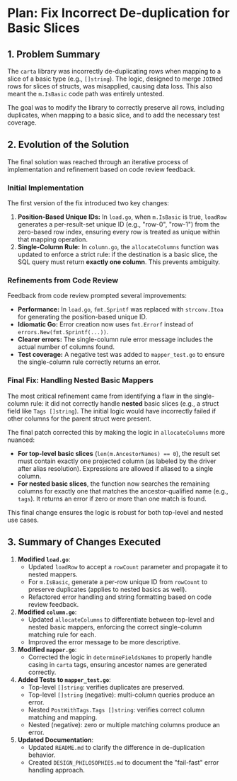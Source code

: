 # Plan: Fix Incorrect De-duplication for Basic Slices

## 1. Problem Summary
The `carta` library was incorrectly de-duplicating rows when mapping to a slice of a basic type (e.g., `[]string`). The logic, designed to merge `JOIN`ed rows for slices of structs, was misapplied, causing data loss. This also meant the `m.IsBasic` code path was entirely untested.

The goal was to modify the library to correctly preserve all rows, including duplicates, when mapping to a basic slice, and to add the necessary test coverage.

## 2. Evolution of the Solution

The final solution was reached through an iterative process of implementation and refinement based on code review feedback.

### Initial Implementation
The first version of the fix introduced two key changes:
1.  **Position-Based Unique IDs:** In `load.go`, when `m.IsBasic` is true, `loadRow` generates a per-result-set unique ID (e.g., "row-0", "row-1") from the zero-based row index, ensuring every row is treated as unique within that mapping operation.
2.  **Single-Column Rule:** In `column.go`, the `allocateColumns` function was updated to enforce a strict rule: if the destination is a basic slice, the SQL query must return **exactly one column**. This prevents ambiguity.

### Refinements from Code Review
Feedback from code review prompted several improvements:
-   **Performance:** In `load.go`, `fmt.Sprintf` was replaced with `strconv.Itoa` for generating the position-based unique ID.
-   **Idiomatic Go:** Error creation now uses `fmt.Errorf` instead of `errors.New(fmt.Sprintf(...))`.
-   **Clearer errors:** The single-column rule error message includes the actual number of columns found.
-   **Test coverage:** A negative test was added to `mapper_test.go` to ensure the single-column rule correctly returns an error.

### Final Fix: Handling Nested Basic Mappers
The most critical refinement came from identifying a flaw in the single-column rule: it did not correctly handle **nested** basic slices (e.g., a struct field like `Tags []string`). The initial logic would have incorrectly failed if other columns for the parent struct were present.

The final patch corrected this by making the logic in `allocateColumns` more nuanced:
-   **For top-level basic slices** (`len(m.AncestorNames) == 0`), the result set must contain exactly one projected column (as labeled by the driver after alias resolution). Expressions are allowed if aliased to a single column.
-   **For nested basic slices**, the function now searches the remaining columns for exactly one that matches the ancestor-qualified name (e.g., `tags`). It returns an error if zero or more than one match is found.

This final change ensures the logic is robust for both top-level and nested use cases.

## 3. Summary of Changes Executed
1.  **Modified `load.go`**:
    -   Updated `loadRow` to accept a `rowCount` parameter and propagate it to nested mappers.
    -   For `m.IsBasic`, generate a per-row unique ID from `rowCount` to preserve duplicates (applies to nested basics as well).
    -   Refactored error handling and string formatting based on code review feedback.
2.  **Modified `column.go`**:
    -   Updated `allocateColumns` to differentiate between top-level and nested basic mappers, enforcing the correct single-column matching rule for each.
    -   Improved the error message to be more descriptive.
3.  **Modified `mapper.go`**:
    -   Corrected the logic in `determineFieldsNames` to properly handle casing in `carta` tags, ensuring ancestor names are generated correctly.
4.  **Added Tests to `mapper_test.go`**:
    -   Top-level `[]string`: verifies duplicates are preserved.
    -   Top-level `[]string` (negative): multi-column queries produce an error.
    -   Nested `PostWithTags.Tags []string`: verifies correct column matching and mapping.
    -   Nested (negative): zero or multiple matching columns produce an error.
5.  **Updated Documentation**:
    -   Updated `README.md` to clarify the difference in de-duplication behavior.
    -   Created `DESIGN_PHILOSOPHIES.md` to document the "fail-fast" error handling approach.